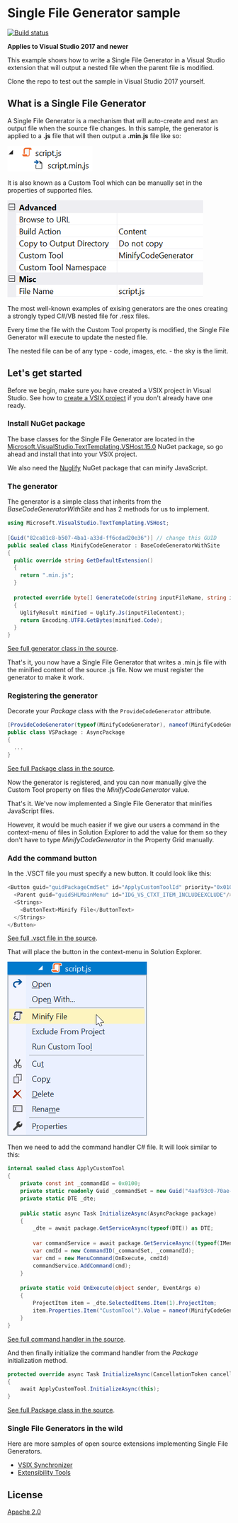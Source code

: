# Single File Generator sample

[![Build status](https://ci.appveyor.com/api/projects/status/khf234gs5mg2xp72?svg=true)](https://ci.appveyor.com/project/madskristensen/singlefilegeneratorsample)

**Applies to Visual Studio 2017 and newer**

This example shows how to write a Single File Generator in a Visual Studio extension that will output a nested file when the parent file is modified.

Clone the repo to test out the sample in Visual Studio 2017 yourself.

## What is a Single File Generator
A Single File Generator is a mechanism that will auto-create and nest an output file when the source file changes. In this sample, the generator is applied to a **.js** file that will then output a **.min.js** file like so:

![Nested file](art/code-behind.png)

It is also known as a Custom Tool which can be manually set in the properties of supported files.

![Property Grid](art/property-grid.png)

The most well-known examples of exising generators are the ones creating a strongly typed C#/VB nested file for .resx files.

Every time the file with the Custom Tool property is modified, the Single File Generator will execute to update the nested file. 

The nested file can be of any type - code, images, etc. - the sky is the limit.

## Let's get started
Before we begin, make sure you have created a VSIX project in Visual Studio. See how to [create a VSIX project](https://docs.microsoft.com/en-us/visualstudio/extensibility/extensibility-hello-world) if you don't already have one ready.

### Install NuGet package
The base classes for the Single File Generator are located in the [Microsoft.VisualStudio.TextTemplating.VSHost.15.0](https://www.nuget.org/packages/Microsoft.VisualStudio.TextTemplating.VSHost.15.0/) NuGet package, so go ahead and install that into your VSIX project.

We also need the [Nuglify](https://www.nuget.org/packages/NUglify/) NuGet package that can minify JavaScript.

### The generator
The generator is a simple class that inherits from the *BaseCodeGeneratorWithSite* and has 2 methods for us to implement.

```c#
using Microsoft.VisualStudio.TextTemplating.VSHost;

[Guid("82ca81c8-b507-4ba1-a33d-ff6cdad20e36")] // change this GUID
public sealed class MinifyCodeGenerator : BaseCodeGeneratorWithSite
{
  public override string GetDefaultExtension()
  {
    return ".min.js";
  }

  protected override byte[] GenerateCode(string inputFileName, string inputFileContent)
  {
    UglifyResult minified = Uglify.Js(inputFileContent);
    return Encoding.UTF8.GetBytes(minified.Code);
  }
}
```

[See full generator class in the source](src/Generators/MinifyGenerator.cs).

That's it, you now have a Single File Generator that writes a .min.js file with the minified content of the source .js file. Now we must register the generator to make it work.

### Registering the generator
Decorate your *Package* class with the `ProvideCodeGenerator` attribute.

```c#
[ProvideCodeGenerator(typeof(MinifyCodeGenerator), nameof(MinifyCodeGenerator), "Minifies JavaScript", true)]
public class VSPackage : AsyncPackage
{
  ...
}
```

[See full Package class in the source](src/VSPackage.cs).

Now the generator is registered, and you can now manually give the Custom Tool property on files the *MinifyCodeGenerator* value.

That's it. We've now implemented a Single File Generator that minifies JavaScript files.

However, it would be much easier if we give our users a command in the context-menu of files in Solution Explorer to add the value for them so they don't have to type *MinifyCodeGenerator* in the Property Grid manually.

### Add the command button
In the .VSCT file you must specify a new button. It could look like this:

```c#
<Button guid="guidPackageCmdSet" id="ApplyCustomToolId" priority="0x0100" type="Button">
  <Parent guid="guidSHLMainMenu" id="IDG_VS_CTXT_ITEM_INCLUDEEXCLUDE"/>
  <Strings>
    <ButtonText>Minify File</ButtonText>
  </Strings>
</Button>
```

[See full .vsct file in the source](src/VSCommandTable.vsct).

That will place the button in the context-menu in Solution Explorer.

![Context Menu](art/context-menu.png)

Then we need to add the command handler C# file. It will look similar to this:

```c#
internal sealed class ApplyCustomTool
{
    private const int _commandId = 0x0100;
    private static readonly Guid _commandSet = new Guid("4aaf93c0-70ae-4a4b-9fb6-1ad3997a9adf");
    private static DTE _dte;
    
    public static async Task InitializeAsync(AsyncPackage package)
    {
        _dte = await package.GetServiceAsync(typeof(DTE)) as DTE;

        var commandService = await package.GetServiceAsync((typeof(IMenuCommandService))) as IMenuCommandService;
        var cmdId = new CommandID(_commandSet, _commandId);
        var cmd = new MenuCommand(OnExecute, cmdId)
        commandService.AddCommand(cmd);
    }

    private static void OnExecute(object sender, EventArgs e)
    {
        ProjectItem item = _dte.SelectedItems.Item(1).ProjectItem;        
        item.Properties.Item("CustomTool").Value = nameof(MinifyCodeGenerator);
    }
}
```

[See full command handler in the source](src/Commands/ApplyCustomTool.cs).

And then finally initialize the command handler from the *Package* initialization method.

```c#
protected override async Task InitializeAsync(CancellationToken cancellationToken, IProgress<ServiceProgressData> progress)
{
    await ApplyCustomTool.InitializeAsync(this);
}
```

[See full Package class in the source](src/VSPackage.cs).

### Single File Generators in the wild
Here are more samples of open source extensions implementing Single File Generators.

* [VSIX Synchronizer](https://github.com/madskristensen/VsixSynchronizer)
* [Extensibility Tools](https://github.com/madskristensen/extensibilitytools)

## License
[Apache 2.0](LICENSE)